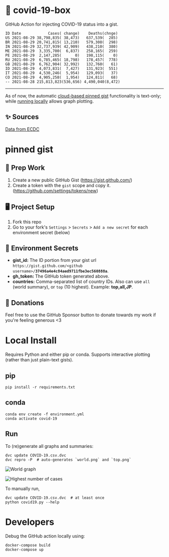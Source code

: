 # 🏥 covid-19-box

GitHub Action for injecting COVID-19 status into a gist.

```
ID Date            Cases( change)    Deaths(chnge)
US 2021-08-29 38,798,835( 38,473)   637,539(  285)
BR 2021-08-29 20,741,815( 13,210)   579,308(  298)
IN 2021-08-29 32,737,939( 42,909)   438,210(  380)
ME 2021-08-29  3,335,700(  6,837)   258,165(  259)
PE 2021-08-29  2,147,285(      0)   198,115(    0)
RU 2021-08-29  6,785,465( 18,798)   178,457(  778)
GB 2021-08-29  6,762,904( 32,992)   132,760(   61)
ID 2021-08-29  4,073,831(  7,427)   131,923(  551)
IT 2021-08-29  4,530,246(  5,954)   129,093(   37)
CO 2021-08-29  4,905,258(  1,954)   124,811(   68)
-- 2021-08-28 215,813,823(536,656) 4,490,040(8,472)
```

---

As of now, the automatic [cloud-based pinned gist](#pinned-gist) functionality is text-only;
while [running locally](#local-install) allows graph plotting.

## ✨ Sources

[Data from ECDC](https://www.ecdc.europa.eu/en/publications-data/download-todays-data-geographic-distribution-covid-19-cases-worldwide)

# pinned gist

## 🎒 Prep Work
1. Create a new public GitHub Gist (https://gist.github.com/)
1. Create a token with the `gist` scope and copy it. (https://github.com/settings/tokens/new)

## 🖥 Project Setup
1. Fork this repo
1. Go to your fork's `Settings` > `Secrets` > `Add a new secret` for each environment secret (below)

## 🤫 Environment Secrets
- **gist_id:** The ID portion from your gist url `https://gist.github.com/<github username>/`**`37496a4e4c84aed9711fbe3ec560888a`**.
- **gh_token:** The GitHub token generated above.
- **countries:** Comma-separated list of country IDs. Also can use `all` (world summary), or `top` (10 highest). Example: **top,all,JP**.

## 💸 Donations

Feel free to use the GitHub Sponsor button to donate towards my work if you're feeling generous <3

# Local Install

Requires Python and either pip or conda. Supports interactive plotting (rather than just plain-text gists).

## pip

```
pip install -r requirements.txt
```

## conda

```
conda env create -f environment.yml
conda activate covid-19
```

## Run

To (re)generate all graphs and summaries:

```
dvc update COVID-19.csv.dvc
dvc repro -P  # auto-generates `world.png` and `top.png`
```

![World graph](world.png)

![Highest number of cases](top.png)

To manually run,

```
dvc update COVID-19.csv.dvc  # at least once
python covid19.py --help
```

# Developers

Debug the GitHub action locally using:

```
docker-compose build
docker-compose up
```
